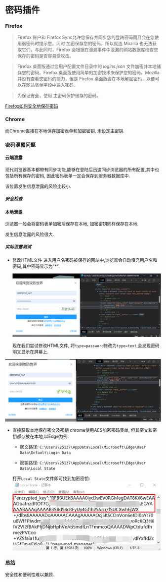 # 密码插件

### Firefox

> Firefox 账户和 Firefox Sync允许您保存并同步您的登陆密码而且会在您使用弱密码时提示您。同时 加密保存您的密码，所以就连 Mozilla 也无法获取它们，与此同时，Firefox 会根据在泄漏事件中泄漏的网站数据库检查您保存的密码是否容易受攻击。

> Firefox 桌面版通过您用户配置文件目录中的 _logins.json_ 文件加密并本地储存您的密码。Firefox 桌面版使用简单的加密技术来保护您的密码。Mozilla 并没有查看您密码的能力，但是 Firefox 桌面版会在本地解密密码，以便可以在网站表单字段中输入密码。

> 为保证安全，使用 主密码保护储存的密码。

[Firefox如何安全地保存密码](https://support.mozilla.org/zh-CN/kb/firefox%E5%A6%82%E4%BD%95%E5%AE%89%E5%85%A8%E5%9C%B0%E4%BF%9D%E5%AD%98%E5%AF%86%E7%A0%81)

### Chrome

而Chrome直接在本地保存加密表单和加密密钥, 未设定主密钥.













### 密码泄露问题

#### 云端泄露

现代浏览器基本都带有同步功能,能够在登陆后迅速同步浏览器的所有配置,其中也包括所有保存的密码,  因此密码表单一定会保存到服务器数据库中.

该位置发生信息泄露的风险比较小.

##### 安全检查





#### 本地泄露

浏览器一般会将密码表单加密后保存在本地, 加密密钥同样保存在本地.

发生信息泄露的风险很大.

##### 实际泄露测试

- 修改HTML文件
  进入用户名密码被保存的网站中,浏览器会自动填充用户名和密码,其中密码显示为"*".
  
  <img title="" src=".\\passwd2.png" alt="获取密码" style="zoom:100%;">

  现在我们尝试修改HTML文件, 将`type=password`修改为`type=text`,会发现密码明文显示在屏幕上.

<img title="" src=".\\passwd.png" alt="获取密码" style="zoom:100%;">

- 直接获取本地保存密文及密钥
  chrome使用AES加密密码表单, 但其密文和密钥都存放在本地,以Edge为例:
  
  - 密文路径: `C:\Users\25137\AppData\Local\Microsoft\Edge\User Data\Default\Login Data`
  
  - 密钥路径: `C:\Users\25137\AppData\Local\Microsoft\Edge\User Data\Local State`
  
  打开`Local State`文件即可找到加密密钥:
  ![密钥](key.png)
  
  
  
  

### 总结

安全性和便利性难以兼顾.






